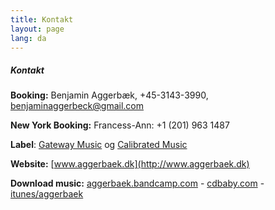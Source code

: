 ```yaml
---
title: Kontakt
layout: page
lang: da
---
```


##### Kontakt

**Booking:** Benjamin Aggerbæk, +45-3143-3990, [benjaminaggerbeck@gmail.com](benjaminaggerbeck@gmail.com)

**New York Booking:**  Francess-Ann: +1 (201) 963 1487

**Label**: [Gateway Music](http://gateway.dmf.dk) og [Calibrated Music](http://https://www.facebook.com/CalibratedMusic)

**Website:** [www.aggerbaek.dk](http://www.aggerbaek.dk)

**Download  music:** [aggerbaek.bandcamp.com](http://aggerbaek.bandcamp.com) - [cdbaby.com](http://www.cdbaby.com/Search/YWdnZXJiw6Zr/0) - [itunes/aggerbaek](https://itunes.apple.com/us/artist/aggerbaek/id371584649)









